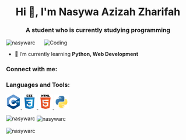 <h1 align="center">Hi 👋, I'm Nasywa Azizah Zharifah</h1>
<h3 align="center">A student who is currently studying programming</h3>
<img align="right" alt="Coding" width="400" src="https://cdn.dribbble.com/users/1162077/screenshots/3848914/programmer.gif">

<p align="left"> <img src="https://komarev.com/ghpvc/?username=nasywarc&label=Profile%20views&color=0e75b6&style=flat" alt="nasywarc" /> </p>

- 🌱 I’m currently learning **Python, Web Development**

<h3 align="left">Connect with me:</h3>
<p align="left">
</p>

<h3 align="left">Languages and Tools:</h3>
<p align="left"> <a href="https://www.w3schools.com/cpp/" target="_blank" rel="noreferrer"> <img src="https://raw.githubusercontent.com/devicons/devicon/master/icons/cplusplus/cplusplus-original.svg" alt="cplusplus" width="40" height="40"/> </a> <a href="https://www.w3schools.com/css/" target="_blank" rel="noreferrer"> <img src="https://raw.githubusercontent.com/devicons/devicon/master/icons/css3/css3-original-wordmark.svg" alt="css3" width="40" height="40"/> </a> <a href="https://www.w3.org/html/" target="_blank" rel="noreferrer"> <img src="https://raw.githubusercontent.com/devicons/devicon/master/icons/html5/html5-original-wordmark.svg" alt="html5" width="40" height="40"/> </a> <a href="https://www.python.org" target="_blank" rel="noreferrer"> <img src="https://raw.githubusercontent.com/devicons/devicon/master/icons/python/python-original.svg" alt="python" width="40" height="40"/> </a> </p>

<p><img align="left" src="https://github-readme-stats.vercel.app/api/top-langs?username=nasywarc&show_icons=true&locale=en&layout=compact" alt="nasywarc" /></p>

<p>&nbsp;<img align="center" src="https://github-readme-stats.vercel.app/api?username=nasywarc&show_icons=true&locale=en" alt="nasywarc" /></p>

<p><img align="center" src="https://github-readme-streak-stats.herokuapp.com/?user=nasywarc&" alt="nasywarc" /></p>
